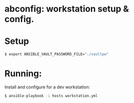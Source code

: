 # abconfig: workstation setup & config.

# Setup

```sh
$ export ANSIBLE_VAULT_PASSWORD_FILE="./vaultpw"
```

# Running:

Install and configure for a dev workstation:

```sh
$ ansible-playbook -i hosts workstation.yml
```
